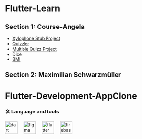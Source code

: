 

###






###
# Flutter-Learn
## Section 1: Course-Angela

* [Xylophone Stub Project](https://github.com/G-Prometheus/xylophone)
* [Quizzler](https://github.com/G-Prometheus/Quizzler)
* [Multiple Quizz Project](https://github.com/G-Prometheus/MultipleQuizz)
* [Dice](https://github.com/G-Prometheus/Dice)
* [BMI](https://github.com/G-Prometheus/BMI-Flutter)
## Section 2: Maximilian Schwarzmüller
# Flutter-Development-AppClone
###
###

<h3 align="left">🛠 Language and tools</h3>
<div align="left">
  <img src="https://cdn.jsdelivr.net/gh/devicons/devicon/icons/dart/dart-original.svg" height="40" alt="dart logo"  />
  <img width="12" />
  <img src="https://cdn.jsdelivr.net/gh/devicons/devicon/icons/figma/figma-original.svg" height="40" alt="figma logo"  />
  <img width="12" />
  <img src="https://cdn.jsdelivr.net/gh/devicons/devicon/icons/flutter/flutter-original.svg" height="40" alt="flutter logo"  />
  <img width="12" />
  <img src="https://cdn.jsdelivr.net/gh/devicons/devicon/icons/firebase/firebase-plain.svg" height="40" alt="firebase logo"  />
</div>
